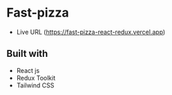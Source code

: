 # Fast-pizza

- Live URL (https://fast-pizza-react-redux.vercel.app)

## Built with

- React js
- Redux Toolkit
- Tailwind CSS

#
